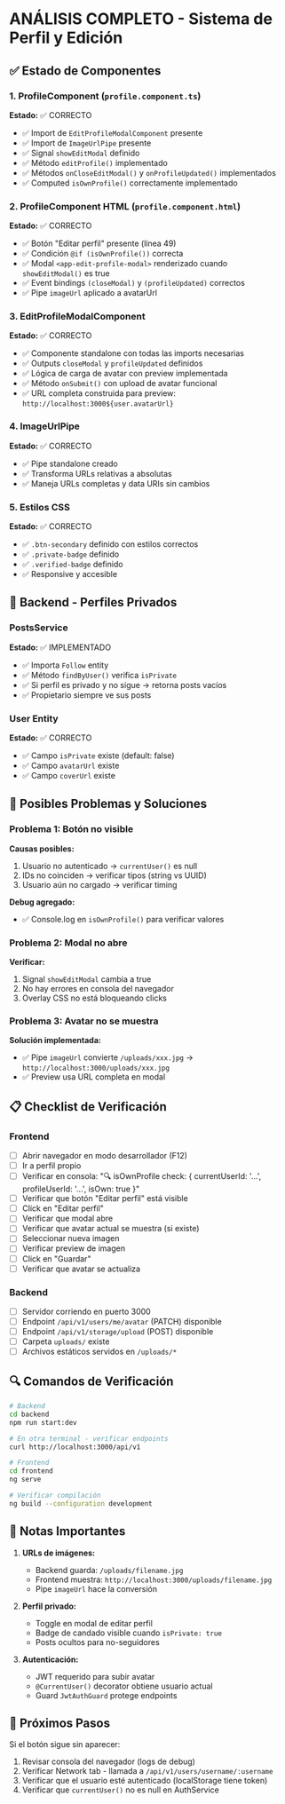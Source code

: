# ANÁLISIS COMPLETO - Sistema de Perfil y Edición

## ✅ Estado de Componentes

### 1. ProfileComponent (`profile.component.ts`)
**Estado:** ✅ CORRECTO
- ✅ Import de `EditProfileModalComponent` presente
- ✅ Import de `ImageUrlPipe` presente  
- ✅ Signal `showEditModal` definido
- ✅ Método `editProfile()` implementado
- ✅ Métodos `onCloseEditModal()` y `onProfileUpdated()` implementados
- ✅ Computed `isOwnProfile()` correctamente implementado

### 2. ProfileComponent HTML (`profile.component.html`)
**Estado:** ✅ CORRECTO
- ✅ Botón "Editar perfil" presente (línea 49)
- ✅ Condición `@if (isOwnProfile())` correcta
- ✅ Modal `<app-edit-profile-modal>` renderizado cuando `showEditModal()` es true
- ✅ Event bindings `(closeModal)` y `(profileUpdated)` correctos
- ✅ Pipe `imageUrl` aplicado a avatarUrl

### 3. EditProfileModalComponent
**Estado:** ✅ CORRECTO
- ✅ Componente standalone con todas las imports necesarias
- ✅ Outputs `closeModal` y `profileUpdated` definidos
- ✅ Lógica de carga de avatar con preview implementada
- ✅ Método `onSubmit()` con upload de avatar funcional
- ✅ URL completa construida para preview: `http://localhost:3000${user.avatarUrl}`

### 4. ImageUrlPipe
**Estado:** ✅ CORRECTO
- ✅ Pipe standalone creado
- ✅ Transforma URLs relativas a absolutas
- ✅ Maneja URLs completas y data URIs sin cambios

### 5. Estilos CSS
**Estado:** ✅ CORRECTO
- ✅ `.btn-secondary` definido con estilos correctos
- ✅ `.private-badge` definido
- ✅ `.verified-badge` definido
- ✅ Responsive y accesible

## 🔧 Backend - Perfiles Privados

### PostsService
**Estado:** ✅ IMPLEMENTADO
- ✅ Importa `Follow` entity
- ✅ Método `findByUser()` verifica `isPrivate`
- ✅ Si perfil es privado y no sigue → retorna posts vacíos
- ✅ Propietario siempre ve sus posts

### User Entity
**Estado:** ✅ CORRECTO
- ✅ Campo `isPrivate` existe (default: false)
- ✅ Campo `avatarUrl` existe
- ✅ Campo `coverUrl` existe

## 🐛 Posibles Problemas y Soluciones

### Problema 1: Botón no visible
**Causas posibles:**
1. Usuario no autenticado → `currentUser()` es null
2. IDs no coinciden → verificar tipos (string vs UUID)
3. Usuario aún no cargado → verificar timing

**Debug agregado:**
- ✅ Console.log en `isOwnProfile()` para verificar valores

### Problema 2: Modal no abre
**Verificar:**
1. Signal `showEditModal` cambia a true
2. No hay errores en consola del navegador
3. Overlay CSS no está bloqueando clicks

### Problema 3: Avatar no se muestra
**Solución implementada:**
- ✅ Pipe `imageUrl` convierte `/uploads/xxx.jpg` → `http://localhost:3000/uploads/xxx.jpg`
- ✅ Preview usa URL completa en modal

## 📋 Checklist de Verificación

### Frontend
- [ ] Abrir navegador en modo desarrollador (F12)
- [ ] Ir a perfil propio
- [ ] Verificar en consola: "🔍 isOwnProfile check: { currentUserId: '...', profileUserId: '...', isOwn: true }"
- [ ] Verificar que botón "Editar perfil" está visible
- [ ] Click en "Editar perfil"
- [ ] Verificar que modal abre
- [ ] Verificar que avatar actual se muestra (si existe)
- [ ] Seleccionar nueva imagen
- [ ] Verificar preview de imagen
- [ ] Click en "Guardar"
- [ ] Verificar que avatar se actualiza

### Backend
- [ ] Servidor corriendo en puerto 3000
- [ ] Endpoint `/api/v1/users/me/avatar` (PATCH) disponible
- [ ] Endpoint `/api/v1/storage/upload` (POST) disponible
- [ ] Carpeta `uploads/` existe
- [ ] Archivos estáticos servidos en `/uploads/*`

## 🔍 Comandos de Verificación

```bash
# Backend
cd backend
npm run start:dev

# En otra terminal - verificar endpoints
curl http://localhost:3000/api/v1

# Frontend
cd frontend
ng serve

# Verificar compilación
ng build --configuration development
```

## 📝 Notas Importantes

1. **URLs de imágenes:** 
   - Backend guarda: `/uploads/filename.jpg`
   - Frontend muestra: `http://localhost:3000/uploads/filename.jpg`
   - Pipe `imageUrl` hace la conversión

2. **Perfil privado:**
   - Toggle en modal de editar perfil
   - Badge de candado visible cuando `isPrivate: true`
   - Posts ocultos para no-seguidores

3. **Autenticación:**
   - JWT requerido para subir avatar
   - `@CurrentUser()` decorator obtiene usuario actual
   - Guard `JwtAuthGuard` protege endpoints

## 🎯 Próximos Pasos

Si el botón sigue sin aparecer:
1. Revisar consola del navegador (logs de debug)
2. Verificar Network tab - llamada a `/api/v1/users/username/:username`
3. Verificar que el usuario esté autenticado (localStorage tiene token)
4. Verificar que `currentUser()` no es null en AuthService
